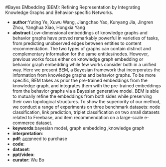 #Bayes EMbedding (BEM): Refining Representation by Integrating Knowledge Graphs and Behavior-specific Networks.
- **author**:Yuting Ye, Xuwu Wang, Jiangchao Yao, Kunyang Jia, Jingren Zhou, Yanghua Xiao, Hongxia Yang  
- **abstract**:Low-dimensional embeddings of knowledge graphs and behavior graphs have proved remarkably powerful in varieties of tasks, from predicting unobserved edges between entities to content recommendation. The two types of graphs can contain distinct and complementary information for the same entities/nodes. However, previous works focus either on knowledge graph embedding or behavior graph embedding while few works consider both in a unified way. Here we present BEM, a Bayesian framework that incorporates the information from knowledge graphs and behavior graphs. To be more specific, BEM takes as prior the pre-trained embeddings from the knowledge graph, and integrates them with the pre-trained embeddings from the behavior graphs via a Bayesian generative model. BEM is able to mutually refine the embeddings from both sides while preserving their own topological structures. To show the superiority of our method, we conduct a range of experiments on three benchmark datasets: node classification, link prediction, triplet classification on two small datasets related to Freebase, and item recommendation on a large-scale e-commerce dataset.
- **keywords**:bayesian model, graph embedding ,knowledge graph
- **interpretation**:
- **pdf**: [acm](https://dl.acm.org/doi/10.1145/3357384.3358014)need to purchase
- **code**: 
- **dataset**: 
- **ppt/video**:
- **curator**: Wu Bo